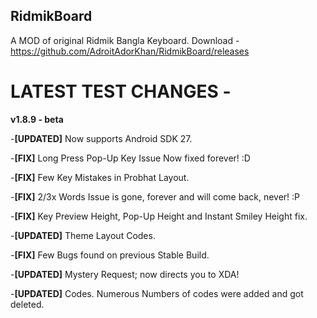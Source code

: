 ## RidmikBoard
A MOD of original Ridmik Bangla Keyboard. Download - https://github.com/AdroitAdorKhan/RidmikBoard/releases

# LATEST TEST CHANGES -

**v1.8.9 - beta**

-**[UPDATED]** Now supports Android SDK 27.

-**[FIX]** Long Press Pop-Up Key Issue Now fixed forever! :D  

-**[FIX]** Few Key Mistakes in Probhat Layout.

-**[FIX]** 2/3x Words Issue is gone, forever and will come back, never! :P

-**[FIX]** Key Preview Height, Pop-Up Height and Instant Smiley Height fix.

-**[UPDATED]** Theme Layout Codes. 

-**[FIX]** Few Bugs found on previous Stable Build.

-**[UPDATED]** Mystery Request; now directs you to XDA! 

-**[UPDATED]** Codes. Numerous Numbers of codes were added and got deleted.